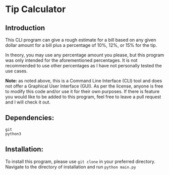# Tip Calculator
## Introduction
This CLI program can give a rough estimate for a bill based on any given dollar amount for a bill plus a percentage of 10%, 12%, or 15% for the tip.

In theory, you may use any percentage amount you please, but this program was only intended for the aforementioned percentages. It is not recommended to use other percentages as I have not personally tested the use cases.

**Note:** as noted above, this is a Command Line Interface (CLI) tool and does not offer a Graphical User Interface (GUI). As per the license, anyone is free to modify this code and/or use it for their own purposes. If there is feature you would like to be added to this program, feel free to leave a pull request and I will check it out.

## Dependencies:
```
git
python3
```

## Installation:
To install this program, please use `git clone` in your preferred directory.
Navigate to the directory of installation and run
`python main.py`
